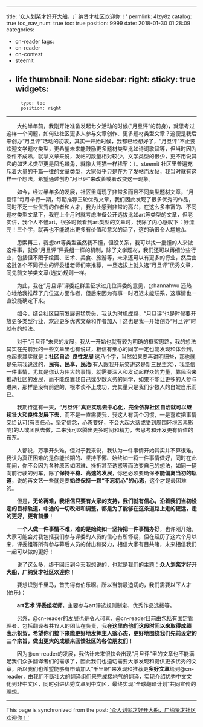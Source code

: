
---
title: '众人划桨才好开大船，广纳贤才社区欢迎你！'
permlink: 4lzy8z
catalog: true
toc_nav_num: true
toc: true
position: 9999
date: 2018-01-30 01:28:09
categories:
- cn-reader
tags:
- cn-reader
- cn-contest
- steemit
- life
thumbnail: None
sidebar:
    right:
        sticky: true
widgets:
    -
        type: toc
        position: right
---


<html>
<p>　　大约半年前，我刚开始准备发起七夕活动的时候(“月旦评”的前身)，就思考过这样一个问题，如何让社区更多人参与文章创作、更多题材类型文章？这便是我后来创办“月旦评”活动的初衷，其实一开始时候，我都已经想好了，“月旦评”不止要欢迎文学题材类型，更希望未来能鼓励更多题材类型比如诗词歌赋等，但当时因为条件不成熟，就拿文章来说，发帖的数量相对较少，文学类型的很少，更不用说其它的如艺术类型更是凤毛麟角，就像大熊猫一样稀罕：）。steemit 社区里普遍充斥着大量的千篇一律的文章类型，大家似乎只是在为了发帖而发帖，我当时就有这样一个想法，希望通过创办“月旦评”来改善或者改变这一现象。</p>
<p>　　如今，经过半年多的发展，社区里涌现了非常多而且不同类型题材文章，“月旦评”每月举行一期，每期推荐三轮优秀文章，我们因此发现了很多优秀的作品，同时不乏一些优秀的作者和人才，我为此感到非常的高兴，在这么多丰富的、不同题材类型文章下，我在上个月时就考虑准备公开选拔比如art等类型的文章，但老实讲，我个人不懂art，很多时候看到art类型的文章时，我除了内心感叹下：好漂亮！三个字，就再也不能说出更多有价值和意义的话了，这的确很令人尴尬:)。</p>
<p>　　思索再三，我想art等类型虽然我不懂，但没关系，我可以找一批懂的人来做这件事，就像“月旦评”评委组一样的机制，除了文学题材，我们还可以再细分些行业，包括但不限于绘画、艺术、美食、旅游等，未来还可以有更多的行业，然后由这批各个不同行业的评委组老师们来推荐，一旦选拔上就入选“月旦评”优秀文章，同先前文学类文章(选拔)规则一样。</p>
<p>　　为此，我在“月旦评”评委组群里征求过几位评委的意见，@hannahwu 还热心地给我推荐了几位这方面作者，但后来因为有事一时迟迟未能联系，这事情也一直没能确定下来。</p>
<p>　　如今，结合社区目前发展迅猛势头，我认为时机成熟，“月旦评”也是时候要开放更多类型行业，欢迎更多优秀文章和作者加入！这也是我一开始创办“月旦评”时就有的想法。</p>
<p>　　对于“月旦评”未来的发展，我从一开始也就有较为明确的框架思路，我的想法其实在先前我的一些文章里也有说过，相信有细心的同学一定也能发现和体会到，总起来其实就是：<strong>社区自治 &nbsp;良性发展</strong> 这八个字，当然如果要再讲明细些，那也就是先前我说过的，<strong>民有、民享、民治</strong>(有人跟我开玩笑讲这是新三民主义)，我坚信一件事情，尤其是你认为伟大的事情，就需要深入和发动起群众的力量，靠民治来推动社区的发展，而不能仅靠我自己或少数义务的同学，如果不能让更多的人参与进来，那样是没有前途的，根本谈不上成功，充其量只是我们少数人的自娱自乐而已。</p>
<p>　　我期待这有一天，<strong>“月旦评”真正实现去中心化，完全依靠社区自治就可以继续壮大和良性发展下去</strong>，而不是一直需要我，我这人有两个习惯，一是喜欢把事情交给认可(有责任心，坚定信念，心态要好，不会大起大落或受到周围环境因素影响)的人或团队去做，二来我可以腾出更多时间和精力，去思考和开发更有价值的东东。</p>
<p>　　人都说，万事开头难，但对于我来说，我认为一件事情开始其实并不算很难，我认为真正困难的是你能长期的、坚持不懈、始终如一将一件事情做好，同时在此期间，你不会因为各种原因如困难、挫折甚至诱惑等而改变自己的想法，如同一辆向前行驶的列车，除了<strong>保持平稳、高速的发展</strong>，你还必须要确保<strong>不能偏离当初的轨道</strong>，说的再文艺一些就是要<strong>始终保持一颗“不忘初心”的心态</strong>，这个才是最困难的。</p>
<p>　　但是，<strong>无论再难，我相信只要有大家的支持，我们就有信心，沿着我们当初设定的目标轨道，中途的一切改进和调整，都是为了能够在这条道路上走的更远，走的更好，更有前景</strong>！</p>
<p>　　<strong>一个人做一件事情不难，难的是始终如一坚持把一件事情办好</strong>，也许刚开始，大家可能会对我包括我们参与评委的人员的信心有所怀疑，但在经历了这六个月以来，评委组等所有参与幕后人员的付出和努力，相信大家有目共睹，未来相信我们一起可以做的更好！</p>
<p>　　说了这么多，终于回归到今天我想说的，也就是我们的主题：<strong>众人划桨才好开大船，广纳贤才社区欢迎你！</strong></p>
<p>　　要想识别千里马，首先得有伯乐啊。所以当前最迫切的，我们需要以下人才(伯乐)：</p>
<p>　　<strong>art艺术 评委组老师</strong>，主要参与art评选规则制定、优秀作品选拔等。</p>
<p>　　另外，@cn-reader的发展也是令人可喜，@cn-reader目前由包括有固定管理者、包括翻译者共19人的团队在负责，我<strong>在这里向他们这段时间以来取得成绩表示祝贺，希望你们接下来能更好地发挥主人翁心态，更好地围绕我们先前设定的三个宗旨，做出更大的成绩来回馈社区的各位朋友们！</strong></p>
<p>　　因为@cn-reader的发展，我估计未来很快会出现“月旦评”里的文章也不能满足我们众多翻译者们的需求了，因此我们也迫切需要大家发现和提供更多优秀的文章，所以我们也希望能够有申请加入“千里眼”来发现和推荐更<strong>多好文章</strong>给到@cn-reader，由我们不断壮大的翻译组们来完成接地气的翻译，实现介绍优秀中文文化到非中文区，同时引进优秀文章到中文区，最终实现“全球翻译计划”共同宣传的理想。</p>
</html>

- - -

This page is synchronized from the post: ['众人划桨才好开大船，广纳贤才社区欢迎你！'](https://steemit.com/@rivalhw/4lzy8z)
